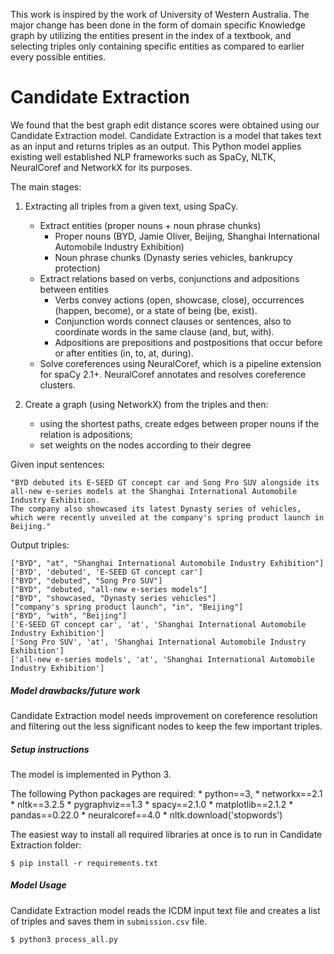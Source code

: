 This work is inspired by the work of University of Western Australia.
The major change has been done in the form of domain specific Knowledge graph by utilizing the entities present in the index of a textbook, and selecting triples only containing specific entities as compared to earlier every possible entities.

# Candidate Extraction 

We found that the best graph edit distance scores were obtained using our Candidate Extraction model.
Candidate Extraction is a model that takes text as an input and returns triples as an output. This Python model applies existing well established NLP frameworks such as SpaCy, NLTK, NeuralCoref and NetworkX for its purposes.

The main stages:

1. Extracting all triples from a given text, using SpaCy. 
    * Extract entities (proper nouns + noun phrase chunks)
        * Proper nouns (BYD, Jamie Oliver, Beijing, Shanghai International Automobile Industry Exhibition)
        * Noun phrase chunks (Dynasty series vehicles, bankrupcy protection)
    * Extract relations based on verbs, conjunctions and adpositions between entities
        * Verbs convey actions (open, showcase, close), occurrences (happen, become), or a state of being (be, exist).
        * Conjunction words connect clauses or sentences, also to coordinate words in the same clause (and, but, with).
        * Adpositions are prepositions and postpositions that occur before or after entities (in, to, at, during).
    * Solve coreferences using NeuralCoref, which is a pipeline extension for spaCy 2.1+. NeuralCoref annotates and resolves coreference clusters. 

2. Create a graph (using NetworkX) from the triples and then:
    * using the shortest paths, create edges between proper nouns if the relation is adpositions;
    * set weights on the nodes according to their degree

Given input sentences:

    "BYD debuted its E-SEED GT concept car and Song Pro SUV alongside its all-new e-series models at the Shanghai International Automobile Industry Exhibition.
	The company also showcased its latest Dynasty series of vehicles, which were recently unveiled at the company's spring product launch in Beijing."

Output triples:
   
    ["BYD", "at", "Shanghai International Automobile Industry Exhibition"]
    ['BYD', 'debuted', 'E-SEED GT concept car']
    ["BYD", "debuted", "Song Pro SUV"]
    ["BYD", "debuted, "all-new e-series models"]
    ["BYD", "showcased, "Dynasty series vehicles"]
    ["company's spring product launch", "in", "Beijing"]
    ["BYD", "with", "Beijing"]
    ['E-SEED GT concept car', 'at', 'Shanghai International Automobile Industry Exhibition']
    ['Song Pro SUV', 'at', 'Shanghai International Automobile Industry Exhibition']
    ['all-new e-series models', 'at', 'Shanghai International Automobile Industry Exhibition']

##### Model drawbacks/future work
Candidate Extraction model needs improvement on coreference resolution and filtering out the less significant nodes to keep the few important triples.

##### Setup instructions
The model is implemented in Python 3.

The following Python packages are required:
    * python==3,
    * networkx==2.1
    * nltk==3.2.5
    * pygraphviz==1.3
    * spacy==2.1.0
    * matplotlib==2.1.2
    * pandas==0.22.0
    * neuralcoref==4.0
    * nltk.download('stopwords')

The easiest way to install all required libraries at once is to run in Candidate Extraction folder:

   ```
   $ pip install -r requirements.txt
   ```

##### Model Usage
Candidate Extraction model reads the ICDM input text file and creates a list of triples and saves them in `submission.csv` file.

   ```
   $ python3 process_all.py
   ```
